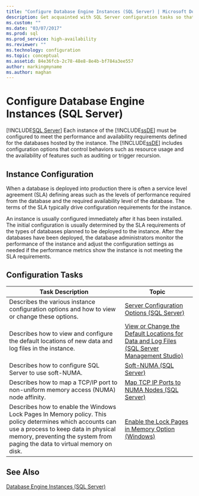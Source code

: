 ```yaml
---
title: "Configure Database Engine Instances (SQL Server) | Microsoft Docs"
description: Get acquainted with SQL Server configuration tasks so that you can configure a Database Engine instance to meet performance and availability requirements.
ms.custom: ""
ms.date: "03/07/2017"
ms.prod: sql
ms.prod_service: high-availability
ms.reviewer: ""
ms.technology: configuration
ms.topic: conceptual
ms.assetid: 84e36fcb-2c78-48e8-8e4b-bf784a3ee557
author: markingmyname
ms.author: maghan
---
```

# Configure Database Engine Instances (SQL Server)
 [!INCLUDE[SQL Server](../../includes/applies-to-version/_ssnoversion.md)]
  Each instance of the [!INCLUDE[ssDE](../../includes/ssde-md.md)] must be configured to meet the performance and availability requirements defined for the databases hosted by the instance. The [!INCLUDE[ssDE](../../includes/ssde-md.md)] includes configuration options that control behaviors such as resource usage and the availability of features such as auditing or trigger recursion.  
  
## Instance Configuration  
 When a database is deployed into production there is often a service level agreement (SLA) defining areas such as the levels of performance required from the database and the required availability level of the database. The terms of the SLA typically drive configuration requirements for the instance.  
  
 An instance is usually configured immediately after it has been installed. The initial configuration is usually determined by the SLA requirements of the types of databases planned to be deployed to the instance. After the databases have been deployed, the database administrators monitor the performance of the instance and adjust the configuration settings as needed if the performance metrics show the instance is not meeting the SLA requirements.  
  
## Configuration Tasks  
  
|Task Description|Topic|  
|----------------------|-----------|  
|Describes the various instance configuration options and how to view or change these options.|[Server Configuration Options &#40;SQL Server&#41;](../../database-engine/configure-windows/server-configuration-options-sql-server.md)|  
|Describes how to view and configure the default locations of new data and log files in the instance.|[View or Change the Default Locations for Data and Log Files &#40;SQL Server Management Studio&#41;](../../database-engine/configure-windows/view-or-change-the-default-locations-for-data-and-log-files.md)|  
|Describes how to configure SQL Server to use soft-NUMA.|[Soft-NUMA &#40;SQL Server&#41;](../../database-engine/configure-windows/soft-numa-sql-server.md)|  
|Describes how to map a TCP/IP port to non-uniform memory access (NUMA) node affinity.|[Map TCP IP Ports to NUMA Nodes &#40;SQL Server&#41;](../../database-engine/configure-windows/map-tcp-ip-ports-to-numa-nodes-sql-server.md)|  
|Describes how to enable the Windows Lock Pages In Memory policy. This policy determines which accounts can use a process to keep data in physical memory, preventing the system from paging the data to virtual memory on disk.|[Enable the Lock Pages in Memory Option &#40;Windows&#41;](../../database-engine/configure-windows/enable-the-lock-pages-in-memory-option-windows.md)|  
  
## See Also  
 [Database Engine Instances &#40;SQL Server&#41;](../../database-engine/configure-windows/database-engine-instances-sql-server.md)  
  
  
